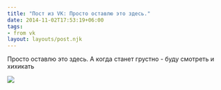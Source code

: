 ```yaml
---
title: "Пост из VK: Просто оставлю это здесь."
date: 2014-11-02T17:53:19+06:00
tags:
- from vk
layout: layouts/post.njk
---
```

Просто оставлю это здесь. А когда станет грустно - буду смотреть и хихикать

![](https://sun1-88.userapi.com/ONfDwZ5cX0kuF5fCN6Ehs0G6gKQcYaqotd2KaA/7hj1SLlNehk.jpg)
